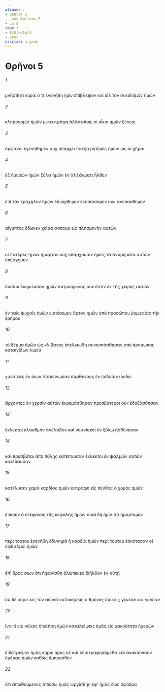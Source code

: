```yaml
---
aliases : 
- Θρῆνοι 5
- Lamentations 5
- Lm 5
tags : 
- Bible/Lm/5
- grec
cssclass : grec
---
```


# Θρῆνοι 5

###### 1
μνήσθητι κύριε ὅ τι ἐγενήθη ἡμῖν ἐπίβλεψον καὶ ἰδὲ τὸν ὀνειδισμὸν ἡμῶν
###### 2
κληρονομία ἡμῶν μετεστράφη ἀλλοτρίοις οἱ οἶκοι ἡμῶν ξένοις
###### 3
ὀρφανοὶ ἐγενήθημεν οὐχ ὑπάρχει πατήρ μητέρες ἡμῶν ὡς αἱ χῆραι
###### 4
ἐξ ἡμερῶν ἡμῶν ξύλα ἡμῶν ἐν ἀλλάγματι ἦλθεν
###### 5
ἐπὶ τὸν τράχηλον ἡμῶν ἐδιώχθημεν ἐκοπιάσαμεν οὐκ ἀνεπαύθημεν
###### 6
αἴγυπτος ἔδωκεν χεῖρα ασσουρ εἰς πλησμονὴν αὐτῶν
###### 7
οἱ πατέρες ἡμῶν ἥμαρτον οὐχ ὑπάρχουσιν ἡμεῖς τὰ ἀνομήματα αὐτῶν ὑπέσχομεν
###### 8
δοῦλοι ἐκυρίευσαν ἡμῶν λυτρούμενος οὐκ ἔστιν ἐκ τῆς χειρὸς αὐτῶν
###### 9
ἐν ταῖς ψυχαῖς ἡμῶν εἰσοίσομεν ἄρτον ἡμῶν ἀπὸ προσώπου ῥομφαίας τῆς ἐρήμου
###### 10
τὸ δέρμα ἡμῶν ὡς κλίβανος ἐπελειώθη συνεσπάσθησαν ἀπὸ προσώπου καταιγίδων λιμοῦ
###### 11
γυναῖκας ἐν σιων ἐταπείνωσαν παρθένους ἐν πόλεσιν ιουδα
###### 12
ἄρχοντες ἐν χερσὶν αὐτῶν ἐκρεμάσθησαν πρεσβύτεροι οὐκ ἐδοξάσθησαν
###### 13
ἐκλεκτοὶ κλαυθμὸν ἀνέλαβον καὶ νεανίσκοι ἐν ξύλῳ ἠσθένησαν
###### 14
καὶ πρεσβῦται ἀπὸ πύλης κατέπαυσαν ἐκλεκτοὶ ἐκ ψαλμῶν αὐτῶν κατέπαυσαν
###### 15
κατέλυσεν χαρὰ καρδίας ἡμῶν ἐστράφη εἰς πένθος ὁ χορὸς ἡμῶν
###### 16
ἔπεσεν ὁ στέφανος τῆς κεφαλῆς ἡμῶν οὐαὶ δὴ ἡμῖν ὅτι ἡμάρτομεν
###### 17
περὶ τούτου ἐγενήθη ὀδυνηρὰ ἡ καρδία ἡμῶν περὶ τούτου ἐσκότασαν οἱ ὀφθαλμοὶ ἡμῶν
###### 18
ἐπ' ὄρος σιων ὅτι ἠφανίσθη ἀλώπεκες διῆλθον ἐν αὐτῇ
###### 19
σὺ δέ κύριε εἰς τὸν αἰῶνα κατοικήσεις ὁ θρόνος σου εἰς γενεὰν καὶ γενεάν
###### 20
ἵνα τί εἰς νεῖκος ἐπιλήσῃ ἡμῶν καταλείψεις ἡμᾶς εἰς μακρότητα ἡμερῶν
###### 21
ἐπίστρεψον ἡμᾶς κύριε πρὸς σέ καὶ ἐπιστραφησόμεθα καὶ ἀνακαίνισον ἡμέρας ἡμῶν καθὼς ἔμπροσθεν
###### 22
ὅτι ἀπωθούμενος ἀπώσω ἡμᾶς ὠργίσθης ἐφ' ἡμᾶς ἕως σφόδρα
